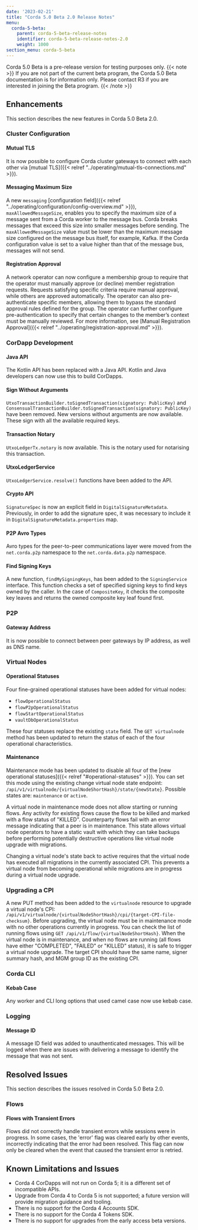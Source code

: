 ```yaml
---
date: '2023-02-21'
title: "Corda 5.0 Beta 2.0 Release Notes"
menu:
  corda-5-beta:
    parent: corda-5-beta-release-notes
    identifier: corda-5-beta-release-notes-2.0
    weight: 1000
section_menu: corda-5-beta
---
```


Corda 5.0 Beta is a pre-release version for testing purposes only.
{{< note >}}
If you are not part of the current beta program, the Corda 5.0 Beta documentation is for information only.
Please contact R3 if you are interested in joining the Beta program.
{{< /note >}}

## Enhancements

This section describes the new features in Corda 5.0 Beta 2.0.

### Cluster Configuration

#### Mutual TLS
It is now possible to configure Corda cluster gateways to connect with each other via [mutual TLS]({{< relref "../operating/mutual-tls-connections.md" >}}).

#### Messaging Maximum Size
A new `messaging` [configuration field]({{< relref "../operating/configuration/config-overview.md" >}}), `maxAllowedMessageSize`, enables you to specify the maximum size of a message sent from a Corda worker to the message bus. Corda breaks messages that exceed this size into smaller messages before sending.
The `maxAllowedMessageSize` value must be lower than the maximum message size configured on the message bus itself, for example, Kafka. If the Corda configuration value is set to a value higher than that of the message bus, messages will not send.

#### Registration Approval
A network operator can now configure a membership group to require that the operator must manually approve (or decline) member registration requests. Requests satisfying specific criteria require manual approval, while others are approved automatically. The operator can also pre-authenticate specific members, allowing them to bypass the standard approval rules defined for the group. The operator can further configure pre-authentication to specify that certain changes to the member’s context must be manually reviewed. For more information, see [Manual Registration Approval]({{< relref "../operating/registration-approval.md" >}}).

### CorDapp Development

#### Java API
The Kotlin API has been replaced with a Java API. Kotlin and Java developers can now use this to build CorDapps.

#### Sign Without Arguments
`UtxoTransactionBuilder.toSignedTransaction(signatory: PublicKey)` and `ConsensualTransactionBuilder.toSignedTransaction(signatory: PublicKey)` have been removed. New versions without arguments are now available. These sign with all the available required keys.

#### Transaction Notary
`UtxoLedgerTx.notary` is now available. This is the notary used for notarising this transaction.

#### UtxoLedgerService
`UtxoLedgerService.resolve()` functions have been added to the API.

#### Crypto API
`SignatureSpec` is now an explicit field in `DigitalSignatureMetadata`. Previously, in order to add the signature spec, it was necessary to include it in `DigitalSignatureMetadata.properties` map.

#### P2P Avro Types
Avro types for the peer-to-peer communications layer were moved from the `net.corda.p2p` namespace to the `net.corda.data.p2p` namespace.

#### Find Signing Keys
A new function, `findMySigningKeys`, has been added to the `SigningService` interface. This function checks a set of specified signing keys to find keys owned by the caller. In the case of `CompositeKey`, it checks the composite key leaves and returns the owned composite key leaf found first.

### P2P

#### Gateway Address
It is now possible to connect between peer gateways by IP address, as well as DNS name.

### Virtual Nodes

#### Operational Statuses
Four fine-grained operational statuses have been added for virtual nodes:
* `flowOperationalStatus`
* `flowP2pOperationalStatus`
* `flowStartOperationalStatus`
* `vaultDbOperationalStatus`

These four statuses replace the existing `state` field.
The `GET virtualnode` method has been updated to return the status of each of the four operational characteristics.

#### Maintenance
Maintenance mode has been updated to disable all four of the [new operational statuses]({{< relref "#operational-statuses" >}}). You can set this mode using the existing change virtual node state endpoint: `/api/v1/virtualnode/{virtualNodeShortHash}/state/{newState}`. Possible states are: `maintenance` or `active`.

A virtual node in maintenance mode does not allow starting or running flows. Any activity for existing flows cause the flow to be killed and marked with a flow status of "KILLED". Counterparty flows fail with an error message indicating that a peer is in maintenance.
This state allows virtual node operators to have a static vault with which they can take backups before performing potentially destructive operations like virtual node upgrade with migrations.

Changing a virtual node's state back to active requires that the virtual node has executed all migrations in the currently associated CPI. This prevents a virtual node from becoming operational while migrations are in progress during a virtual node upgrade.

### Upgrading a CPI
A new PUT method has been added to the `virtualnode` resource to upgrade a virtual node's CPI: `/api/v1/virtualnode/{virtualNodeShortHash}/cpi/{target-CPI-file-checksum}`.
Before upgrading, the virtual node must be in maintenance mode with no other operations currently in progress.
You can check the list of running flows using `GET /api/v1/flow/{virtualNodeShortHash}`. When the virtual node is in maintenance, and when no flows are running (all flows have either "COMPLETED", "FAILED" or "KILLED" status), it is safe to trigger a virtual node upgrade.
The target CPI should have the same name, signer summary hash, and MGM group ID as the existing CPI.

### Corda CLI
#### Kebab Case
Any worker and CLI long options that used camel case now use kebab case.

### Logging
#### Message ID
A message ID field was added to unauthenticated messages. This will be logged when there are issues with delivering a message to identify the message that was not sent.

## Resolved Issues

This section describes the issues resolved in Corda 5.0 Beta 2.0.

### Flows

#### Flows with Transient Errors
Flows did not correctly handle transient errors while sessions were in progress.
In some cases, the 'error' flag was cleared early by other events, incorrectly indicating that the error had been resolved. 
This flag can now only be cleared when the event that caused the transient error is retried.

## Known Limitations and Issues

* Corda 4 CorDapps will not run on Corda 5; it is a different set of incompatible APIs.
* Upgrade from Corda 4 to Corda 5 is not supported; a future version will provide migration guidance and tooling.
* There is no support for the Corda 4 Accounts SDK.
* There is no support for the Corda 4 Tokens SDK.
* There is no support for upgrades from the early access beta versions.
